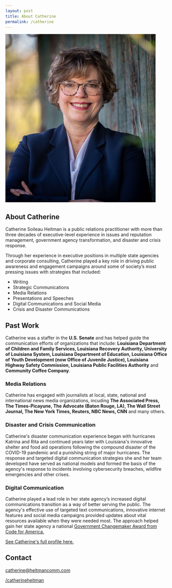 ```yaml
---
layout: post
title: About Catherine
permalink: /catherine
---
```


![Headshot of Catherine Heitman](/assets/headshot.png)

## **About Catherine**

Catherine Soileau Heitman is a public relations practitioner with more than three decades of executive-level experience in issues and reputation management, government agency transformation, and disaster and crisis response.

Through her experience in executive positions in multiple state agencies and corporate consulting, Catherine played a key role in driving public awareness and engagement campaigns around some of society’s most pressing issues with strategies that included:

- Writing
- Strategic Communications
- Media Relations
- Presentations and Speeches
- Digital Communications and Social Media
- Crisis and Disaster Communications

## **Past Work**

Catherine was a staffer in the **U.S. Senate** and has helped guide the communication efforts of organizations that include: **Louisiana Department of Children and Family Services, Louisiana Recovery Authority, University of Louisiana System, Louisiana Department of Education, Louisiana Office of Youth Development (now Office of Juvenile Justice), Louisiana Highway Safety Commission, Louisiana Public Facilities Authority** and **Community Coffee Company**.

### Media Relations

Catherine has engaged with journalists at local, state, national and international news media organizations, incuding **The Associated Press, The Times-Picayune, The Advocate (Baton Rouge, LA), The Wall Street Journal, The New York Times, Reuters, NBC News, CNN** and many others.

### Disaster and Crisis Communication

Catherine's disaster communication experience began with hurricanes Katrina and Rita and continued years later with Louisiana's innovative shelter and food aid operations following the compound disaster of the COVID-19 pandemic and a punishing string of major hurricanes. The response and targeted digital communication strategies she and her team developed have served as national models and formed the basis of the agency's response to incidents involving cybersecurity breaches, wildfire emergencies and other crises.

### Digital Communication

Catherine played a lead role in her state agency’s increased digital communications transition as a way of better serving the public. The agency's effective use of targeted text communications, innovative internet features and social media campaigns provided updates about vital resources available when they were needed most. The approach helped gain her state agency a national [Government Changemaker Award from Code for America.](https://www.dcfs.louisiana.gov/news/dcfs-awarded-code-for-americas-government-changemaker-award#)

[See Catherine's full profile here.](https://www.linkedin.com/in/catherineheitman/)

## Contact

<i class="bi bi-envelope"></i> [catherine@heitmancomm.com](catherine@heitmancomm.com)

<i class="bi bi-linkedin"></i> [/catherineheitman](https://www.linkedin.com/in/catherineheitman/)
